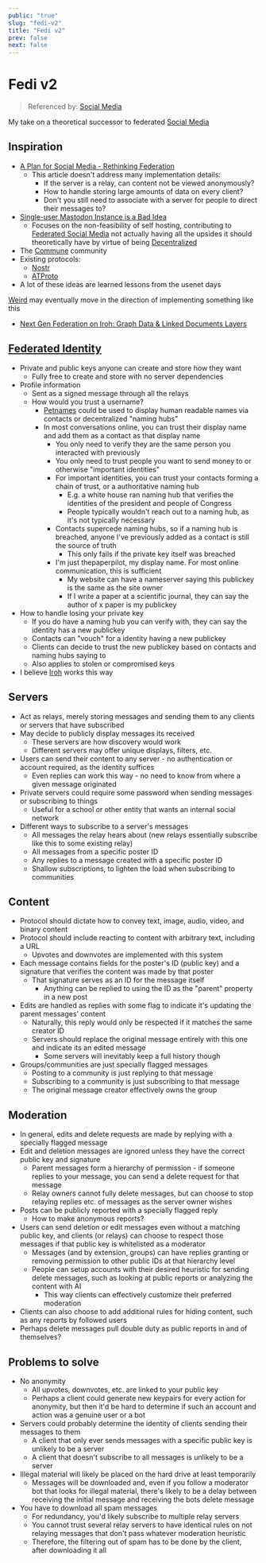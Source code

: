 ```yaml
---
public: "true"
slug: "fedi-v2"
title: "Fedi v2"
prev: false
next: false
---
```

# Fedi v2

> Referenced by: [Social Media](/garden/social-media/index.md)

My take on a theoretical successor to federated [Social Media](/garden/social-media/index.md)

## Inspiration
- [A Plan for Social Media - Rethinking Federation](https://raphael.lullis.net/a-plan-for-social-media-less-fedi-more-webby/)
	- This article doesn't address many implementation details:
		- If the server is a relay, can content not be viewed anonymously?
		- How to handle storing large amounts of data on every client?
		- Don't you still need to associate with a server for people to direct their messages to?
- [Single-user Mastodon Instance is a Bad Idea](https://mull.net/mastodon)
	- Focuses on the non-feasibility of self hosting, contributing to [Federated Social Media](/garden/fediverse/index.md) not actually having all the upsides it should theoretically have by virtue of being [Decentralized](/garden/decentralized/index.md)
- The [Commune](/garden/commune/index.md) community
- Existing protocols:
	- [Nostr](https://nostr.com)
	- [ATProto](https://atproto.com)
- A lot of these ideas are learned lessons from the usenet days

[Weird](/garden/weird/index.md) may eventually move in the direction of implementing something like this
- [Next Gen Federation on Iroh: Graph Data & Linked Documents Layers](https://github.com/commune-os/weird/discussions/32)

## [Federated Identity](/garden/federated-identity/index.md)
- Private and public keys anyone can create and store how they want
	- Fully free to create and store with no server dependencies
- Profile information
	- Sent as a signed message through all the relays
	- How would you trust a username?
		- [Petnames](https://spritely.institute/static/papers/petnames.html) could be used to display human readable names via contacts or decentralized "naming hubs"
		- In most conversations online, you can trust their display name and add them as a contact as that display name
			- You only need to verify they are the same person you interacted with previously
			- You only need to trust people you want to send money to or otherwise "important identities"
			- For important identities, you can trust your contacts forming a chain of trust, or a authoritative naming hub
				- E.g. a white house ran naming hub that verifies the identities of the president and people of Congress
				- People typically wouldn't reach out to a naming hub, as it's not typically necessary
			- Contacts supercede naming hubs, so if a naming hub is breached, anyone I've previously added as a contact is still the source of truth
				- This only fails if the private key itself was breached
			- I'm just thepaperpilot, my display name. For most online communication, this is sufficient
				- My website can have a nameserver saying this publickey is the same as the site owner
				- If I write a paper at a scientific journal, they can say the author of x paper is my publickey
- How to handle losing your private key
	- If you do have a naming hub you can verify with, they can say the identity has a new publickey
	- Contacts can "vouch" for a identity having a new publickey
	- Clients can decide to trust the new publickey based on contacts and naming hubs saying to
	- Also applies to stolen or compromised keys
- I believe [Iroh](https://iroh.computer) works this way

## Servers
- Act as relays, merely storing messages and sending them to any clients or servers that have subscribed
- May decide to publicly display messages its received
	- These servers are how discovery would work
	- Different servers may offer unique displays, filters, etc.
- Users can send their content to any server - no authentication or account required, as the identity suffices
	- Even replies can work this way - no need to know from where a given message originated
- Private servers could require some password when sending messages or subscribing to things
	- Useful for a school or other entity that wants an internal social network
- Different ways to subscribe to a server's messages
	- All messages the relay hears about (new relays essentially subscribe like this to some existing relay)
	- All messages from a specific poster ID
	- Any replies to a message created with a specific poster ID
	- Shallow subscriptions, to lighten the load when subscribing to communities

## Content
- Protocol should dictate how to convey text, image, audio, video, and binary content
- Protocol should include reacting to content with arbitrary text, including a URL
	- Upvotes and downvotes are implemented with this system
- Each message contains fields for the poster's ID (public key) and a signature that verifies the content was made by that poster
	- That signature serves as an ID for the message itself
		- Anything can be replied to using the ID as the "parent" property in a new post
- Edits are handled as replies with some flag to indicate it's updating the parent messages' content
	- Naturally, this reply would only be respected if it matches the same creator ID
	- Servers should replace the original message entirely with this one and indicate its an edited message
		- Some servers will inevitably keep a full history though
- Groups/communities are just specially flagged messages
	- Posting to a community is just replying to that message
	- Subscribing to a community is just subscribing to that message
	- The original message creator effectively owns the group

## Moderation
- In general, edits and delete requests are made by replying with a specially flagged message
- Edit and deletion messages are ignored unless they have the correct public key and signature
	- Parent messages form a hierarchy of permission - if someone replies to your message, you can send a delete request for that message
	- Relay owners cannot fully delete messages, but can choose to stop relaying replies etc. of messages as the server owner wishes
- Posts can be publicly reported with a specially flagged reply
	- How to make anonymous reports?
- Users can send deletion or edit messages even without a matching public key, and clients (or relays) can choose to respect those messages if that public key is whitelisted as a moderator
	- Messages (and by extension, groups) can have replies granting or removing permission to other public IDs at that hierarchy level
	- People can setup accounts with their desired heuristic for sending delete messages, such as looking at public reports or analyzing the content with AI
		- This way clients can effectively customize their preferred moderation
- Clients can also choose to add additional rules for hiding content, such as any reports by followed users
- Perhaps delete messages pull double duty as public reports in and of themselves?

## Problems to solve
- No anonymity
	- All upvotes, downvotes, etc. are linked to your public key
	- Perhaps a client could generate new keypairs for every action for anonymity, but then it'd be hard to determine if such an account and action was a genuine user or a bot
- Servers could probably determine the identity of clients sending their messages to them
	- A client that only ever sends messages with a specific public key is unlikely to be a server
	- A client that doesn't subscribe to all messages is unlikely to be a server
- Illegal material will likely be placed on the hard drive at least temporarily
	- Messages will be downloaded and, even if you follow a moderator bot that looks for illegal material, there's likely to be a delay between receiving the initial message and receiving the bots delete message
- You have to download all spam messages
	- For redundancy, you'd likely subscribe to multiple relay servers
	- You cannot trust several relay servers to have identical rules on not relaying messages that don't pass whatever moderation heuristic
	- Therefore, the filtering out of spam has to be done by the client, after downloading it all